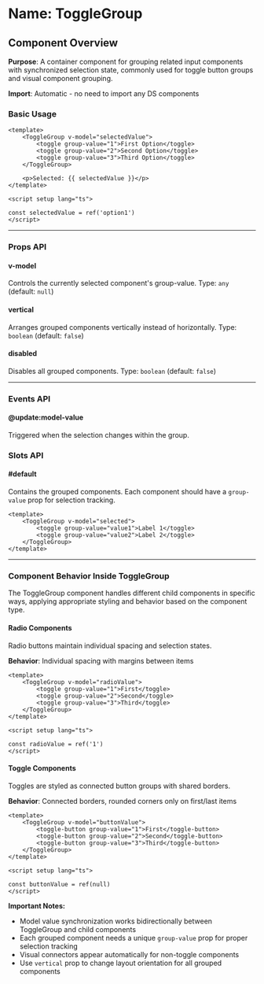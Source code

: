 # Name: ToggleGroup
## Component Overview

**Purpose**: A container component for grouping related input components with synchronized selection state, commonly used for toggle button groups and visual component grouping.

**Import**: Automatic - no need to import any DS components

### Basic Usage

```vue
<template>
    <ToggleGroup v-model="selectedValue">
        <toggle group-value="1">First Option</toggle>
        <toggle group-value="2">Second Option</toggle>
        <toggle group-value="3">Third Option</toggle>
    </ToggleGroup>
    
    <p>Selected: {{ selectedValue }}</p>
</template>

<script setup lang="ts">

const selectedValue = ref('option1')
</script>
```

---

### Props API

#### v-model
Controls the currently selected component's group-value. Type: `any` (default: `null`)

#### vertical
Arranges grouped components vertically instead of horizontally. Type: `boolean` (default: `false`)

#### disabled
Disables all grouped components. Type: `boolean` (default: `false`)

---

### Events API

#### @update:model-value
Triggered when the selection changes within the group.

### Slots API

#### #default
Contains the grouped components. Each component should have a `group-value` prop for selection tracking.

```vue
<template>
    <ToggleGroup v-model="selected">
        <toggle group-value="value1">Label 1</toggle>
        <toggle group-value="value2">Label 2</toggle>
    </ToggleGroup>
</template>
```

---

### Component Behavior Inside ToggleGroup

The ToggleGroup component handles different child components in specific ways, applying appropriate styling and behavior based on the component type.

#### Radio Components
Radio buttons maintain individual spacing and selection states.

**Behavior**: Individual spacing with margins between items

```vue
<template>
    <ToggleGroup v-model="radioValue">
        <toggle group-value="1">First</toggle>
        <toggle group-value="2">Second</toggle>
        <toggle group-value="3">Third</toggle>
    </ToggleGroup>
</template>

<script setup lang="ts">

const radioValue = ref('1')
</script>
```

#### Toggle Components
Toggles are styled as connected button groups with shared borders.

**Behavior**: Connected borders, rounded corners only on first/last items

```vue
<template>
    <ToggleGroup v-model="buttonValue">
        <toggle-button group-value="1">First</toggle-button>
        <toggle-button group-value="2">Second</toggle-button>
        <toggle-button group-value="3">Third</toggle-button>
    </ToggleGroup>
</template>

<script setup lang="ts">

const buttonValue = ref(null)
</script>
```

**Important Notes:**
- Model value synchronization works bidirectionally between ToggleGroup and child components
- Each grouped component needs a unique `group-value` prop for proper selection tracking
- Visual connectors appear automatically for non-toggle components
- Use `vertical` prop to change layout orientation for all grouped components